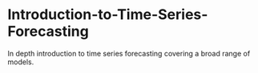 # Introduction-to-Time-Series-Forecasting
In depth introduction to time series forecasting covering a broad range of models.
